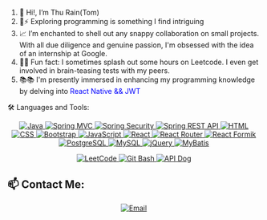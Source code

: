  <div>
        <article>
          <ol>
            <li>👋 Hi!, I’m Thu Rain(Tom)</li>
            <li>🌟⚡ Exploring programming is something I find intriguing</li>
            <li>📈 I’m enchanted to shell out any snappy collaboration on small projects. With all due diligence and genuine passion, I'm obsessed with the idea of an internship at Google.</li>
            <li>🧠🧠 Fun fact: I sometimes splash out some hours on Leetcode. I even get involved in brain-teasing tests with my peers.</li>
            <li>📚📚 I'm presently immersed in enhancing my programming knowledge by delving into <span style = "text:bold; color:blue;"> React Native && JWT</span></li>
          </ol>
        </article>
      </div>

🛠️ Languages and Tools:
<section>
 <p align="center">
   <a href="https://www.java.com/" target="_blank">
    <img src="https://img.shields.io/badge/Java-007396?style=for-the-badge&logo=java&logoColor=white" alt="Java"/>
  </a>
  <a href="https://spring.io/projects/spring-mvc" target="_blank">
    <img src="https://img.shields.io/badge/Spring%20MVC-4CAF50?style=for-the-badge&logo=spring&logoColor=white" alt="Spring MVC"/>
  </a>
  <a href="https://spring.io/projects/spring-security" target="_blank">
    <img src="https://img.shields.io/badge/Spring%20Security-6DB33F?style=for-the-badge&logo=spring-security&logoColor=white" alt="Spring Security"/>
  </a>
   <a href="https://spring.io/projects/spring-rest" target="_blank">
       <img src="https://img.shields.io/badge/Spring%20REST%20API-4CAF50?style=for-the-badge&logo=spring&logoColor=white" alt="Spring REST API"/>
  </a>
  <a href="https://developer.mozilla.org/en-US/docs/Web/HTML" target="_blank">
    <img src="https://img.shields.io/badge/HTML-E34F26?style=for-the-badge&logo=html5&logoColor=white" alt="HTML"/>
  </a>
  <a href="https://developer.mozilla.org/en-US/docs/Web/CSS" target="_blank">
    <img src="https://img.shields.io/badge/CSS-1572B6?style=for-the-badge&logo=css3&logoColor=white" alt="CSS"/>
  </a>
  <a href="https://getbootstrap.com/" target="_blank">
    <img src="https://img.shields.io/badge/Bootstrap-7952B3?style=for-the-badge&logo=bootstrap&logoColor=white" alt="Bootstrap"/>
  </a>
  <a href="https://developer.mozilla.org/en-US/docs/Web/JavaScript" target="_blank">
    <img src="https://img.shields.io/badge/JavaScript-F7DF1E?style=for-the-badge&logo=javascript&logoColor=black" alt="JavaScript"/>
  </a>
  <a href="https://reactjs.org/" target="_blank">
    <img src="https://img.shields.io/badge/React-61DAFB?style=for-the-badge&logo=react&logoColor=black" alt="React"/>
  </a>
   <a href="https://reactrouter.com/" target="_blank">
    <img src="https://img.shields.io/badge/React%20Router-CA4245?style=for-the-badge&logo=react-router&logoColor=white" alt="React Router"/>
  </a>
  <a href="https://formik.org/" target="_blank">
    <img src="https://img.shields.io/badge/React%20Formik-FF4154?style=for-the-badge&logo=formik&logoColor=white" alt="React Formik"/>
  </a>
  <a href="https://www.postgresql.org/" target="_blank">
    <img src="https://img.shields.io/badge/PostgreSQL-336791?style=for-the-badge&logo=postgresql&logoColor=white" alt="PostgreSQL"/>
  </a>
  <a href="https://www.mysql.com/" target="_blank">
    <img src="https://img.shields.io/badge/MySQL-4479A1?style=for-the-badge&logo=mysql&logoColor=white" alt="MySQL"/>
  </a>
  <a href="https://jquery.com/" target="_blank">
    <img src="https://img.shields.io/badge/jQuery-0769AD?style=for-the-badge&logo=jquery&logoColor=white" alt="jQuery"/>
  </a>
  <a href="https://mybatis.org/" target="_blank">
    <img src="https://img.shields.io/badge/MyBatis-000000?style=for-the-badge&logo=mybatis&logoColor=white" alt="MyBatis"/>
  </a>
</p>
</section>

<section>
  <p align="center">
  <a href = "https://leetcode.com/u/NeoCourney/" target="_blank" aria-label = "leetCodeImg">
    <img src="https://img.shields.io/badge/LeetCode-FFA116?style=for-the-badge&logo=leetcode&logoColor=black" alt="LeetCode"/>
  </a>
   <a href="https://gitforwindows.org/" target="_blank">
    <img src="https://img.shields.io/badge/Git%20Bash-4F4F4F?style=for-the-badge&logo=git&logoColor=white" alt="Git Bash"/>
  </a>
  <a href="https://apidog.com/" target="_blank">
    <img src="https://img.shields.io/badge/API%20Dog-0D47A1?style=for-the-badge&logo=api&logoColor=white" alt="API Dog"/>
  </a>
</p>
</section>

## 📫 Contact Me:
<p align = "center">
 <a href="mailto:thurainkosg@gmail.com" target="_blank">
    <img src="https://img.shields.io/badge/Email-D14836?style=for-the-badge&logo=gmail&logoColor=white" alt="Email"/>
  </a>
</p>
